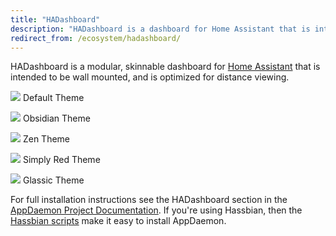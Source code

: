 ```yaml
---
title: "HADashboard"
description: "HADashboard is a dashboard for Home Assistant that is intended to be wall mounted, and is optimized for distance viewing."
redirect_from: /ecosystem/hadashboard/
---
```


HADashboard is a modular, skinnable dashboard for [Home Assistant](/) that is intended to be wall mounted, and is optimized for distance viewing.

<p class='img'>
    <img src='/images/hadashboard/dash1.png' />
    Default Theme
</p>

<p class='img'>
    <img src='/images/hadashboard/dash2.png' />
    Obsidian Theme
</p>

<p class='img'>
    <img src='/images/hadashboard/dash3.png' />
    Zen Theme
</p>

<p class='img'>
    <img src='/images/hadashboard/dash4.png' />
    Simply Red Theme
</p>

<p class='img'>
    <img src='/images/hadashboard/dash5.png' />
    Glassic Theme
</p>

For full installation instructions see the HADashboard section in the [AppDaemon Project Documentation](http://appdaemon.readthedocs.io/en/stable/DASHBOARD_INSTALL.html). If you're using Hassbian, then the [Hassbian scripts](https://github.com/home-assistant/hassbian-scripts/blob/dev/docs/suites/appdaemon.md) make it easy to install AppDaemon.
